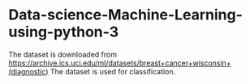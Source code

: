 # Data-science-Machine-Learning-using-python-3
The dataset is downloaded from https://archive.ics.uci.edu/ml/datasets/breast+cancer+wisconsin+(diagnostic)
The dataset is used for classification.
